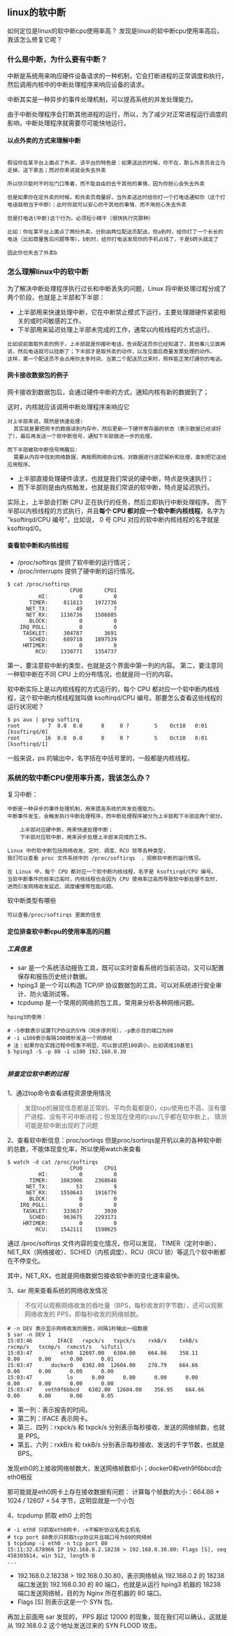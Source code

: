 ## linux的软中断
如何定位是linux的软中断cpu使用率高？
发现是linux的软中断cpu使用率高后，我该怎么修复它呢？

### 什么是中断，为什么要有中断？
中断是系统用来响应硬件设备请求的一种机制，它会打断进程的正常调度和执行，然后调用内核中的中断处理程序来响应设备的请求。

中断其实是一种异步的事件处理机制，可以提高系统的并发处理能力。

由于中断处理程序会打断其他进程的运行，所以，为了减少对正常进程运行调度的影响，中断处理程序就需要尽可能快地运行。

#### 以点外卖的方式来理解中断
```text

假设你在某平台上面点了外卖，该平台的特色是：如果送达的时候，你不在，那么外卖员会立马走掉，送下家去；而对你来说就会失去外卖

所以你只能时不时在门口等着，而不能自由的去干其他的事情，因为你担心会失去外卖

但是如果你在定外卖的时候，和外卖员商量好，当外卖送达时给你打一个打电话通知你（这个打电话就相当于中断）；此时你就可以安心的干其他的事情，而不用担心失去外卖

但是打电话(中断)这个行为，必须短小精干（很快执行完那种）

比如：你在某平台上面点了两份外卖，分别由两位配送员配送，但a到时，给你打了一个长长的电话（比如商量售后问题等等），b到时，给你打电话发现你的手机占线了，于是b转头就走了

因此你也失去了外卖b
```

### 怎么理解linux中的软中断

为了解决中断处理程序执行过长和中断丢失的问题，Linux 将中断处理过程分成了两个阶段，也就是上半部和下半部：

- 上半部用来快速处理中断，它在中断禁止模式下运行，主要处理跟硬件紧密相关的或时间敏感的工作。
- 下半部用来延迟处理上半部未完成的工作，通常以内核线程的方式运行。

```text
比如说前面取外卖的例子，上半部就是你接听电话，告诉配送员你已经知道了，其他事儿见面再说，然后电话就可以挂断了；下半部才是取外卖的动作，以及见面后商量发票处理的动作。
这样，第一个配送员不会占用你太多时间，当第二个配送员过来时，照样能正常打通你的电话。
```

#### 网卡接收数据包的例子
网卡接收到数据包后，会通过硬件中断的方式，通知内核有新的数据到了；

这时，内核就应该调用中断处理程序来响应它

```text
对上半部来说，既然是快速处理: 
  其实就是要把网卡的数据读到内存中，然后更新一下硬件寄存器的状态（表示数据已经读好了），最后再发送一个软中断信号，通知下半部做进一步的处理。

而下半部被软中断信号唤醒后:
  需要从内存中找到网络数据，再按照网络协议栈，对数据进行逐层解析和处理，直到把它送给应用程序。
```
- 上半部直接处理硬件请求，也就是我们常说的硬中断，特点是快速执行；
- 而下半部则是由内核触发，也就是我们常说的软中断，特点是延迟执行。

实际上，上半部会打断 CPU 正在执行的任务，然后立即执行中断处理程序。
而下半部以内核线程的方式执行，并且**每个 CPU 都对应一个软中断内核线程**，名字为 “ksoftirqd/CPU 编号”，比如说， 0 号 CPU 对应的软中断内核线程的名字就是 ksoftirqd/0。

#### 查看软中断和内核线程
 - /proc/softirqs 提供了软中断的运行情况；
 - /proc/interrupts 提供了硬中断的运行情况。
```text
$ cat /proc/softirqs
                    CPU0       CPU1
          HI:          0          0
       TIMER:     811613    1972736
      NET_TX:         49          7
      NET_RX:    1136736    1506885
       BLOCK:          0          0
    IRQ_POLL:          0          0
     TASKLET:     304787       3691
       SCHED:     689718    1897539
     HRTIMER:          0          0
         RCU:    1330771    1354737

```
第一，要注意软中断的类型，也就是这个界面中第一列的内容。
第二，要注意同一种软中断在不同 CPU 上的分布情况，也就是同一行的内容。

软中断实际上是以内核线程的方式运行的，每个 CPU 都对应一个软中断内核线程，这个软中断内核线程就叫做  ksoftirqd/CPU 编号。那要怎么查看这些线程的运行状况呢？
```text
$ ps aux | grep softirq
root         7  0.0  0.0      0     0 ?        S    Oct10   0:01 [ksoftirqd/0]
root        16  0.0  0.0      0     0 ?        S    Oct10   0:01 [ksoftirqd/1]

```
一般来说，ps  的输出中，名字括在中括号里的，一般都是内核线程。

### 系统的软中断CPU使用率升高，我该怎么办？

复习中断：
```text
中断是一种异步的事件处理机制，用来提高系统的并发处理能力。
中断事件发生，会触发执行中断处理程序，而中断处理程序被分为上半部和下半部这两个部分。

    上半部对应硬中断，用来快速处理中断；
    下半部对应软中断，用来异步处理上半部未完成的工作。

Linux 中的软中断包括网络收发、定时、调度、RCU 锁等各种类型，
我们可以查看 proc 文件系统中的 /proc/softirqs  ，观察软中断的运行情况。

在 Linux 中，每个 CPU 都对应一个软中断内核线程，名字是 ksoftirqd/CPU 编号。
当软中断事件的频率过高时，内核线程也会因为 CPU 使用率过高而导致软中断处理不及时，
进而引发网络收发延迟、调度缓慢等性能问题。
```

软中断类型有哪些
```text
可以查看/proc/softirqs 里面的信息
```

#### 定位排查软中断cpu的使用率高的问题

##### 工具信息
- sar 是一个系统活动报告工具，既可以实时查看系统的当前活动，又可以配置保存和报告历史统计数据。
- hping3 是一个可以构造 TCP/IP 协议数据包的工具，可以对系统进行安全审计、防火墙测试等。
- tcpdump 是一个常用的网络抓包工具，常用来分析各种网络问题。

```text
hping3的使用：

# -S参数表示设置TCP协议的SYN（同步序列号），-p表示目的端口为80
# -i u100表示每隔100微秒发送一个网络帧
# 注：如果你在实践过程中现象不明显，可以尝试把100调小，比如调成10甚至1
$ hping3 -S -p 80 -i u100 192.168.0.30


```

##### 排查定位软中断的过程
1、通过top命令查看进程资源使用情况
> 发现top的展现信息都是正常的、平均负载都是0，cpu使用也不高、没有僵尸进程、没有不可中断进程；但发现在使用的cpu几乎都在软中断上，
猜测可能是软中断出现的了问题

2、查看软中断信息：proc/sortirqs
但是proc/sortirqs是开机以来的各种软中断的总数，不能体现变化率，所以使用watch来查看
```text
$ watch -d cat /proc/softirqs
                    CPU0       CPU1
          HI:          0          0
       TIMER:    1083906    2368646
      NET_TX:         53          9
      NET_RX:    1550643    1916776
       BLOCK:          0          0
    IRQ_POLL:          0          0
     TASKLET:     333637       3930
       SCHED:     963675    2293171
     HRTIMER:          0          0
         RCU:    1542111    1590625

```
通过 /proc/softirqs 文件内容的变化情况，你可以发现， TIMER（定时中断）、NET_RX（网络接收）、SCHED（内核调度）、RCU（RCU 锁）等这几个软中断都在不停变化。

其中，NET_RX，也就是网络数据包接收软中断的变化速率最快。

3、sar 用来查看系统的网络收发情况
> 不仅可以观察网络收发的吞吐量（BPS，每秒收发的字节数），还可以观察网络收发的 PPS，即每秒收发的网络帧数。
```text
# -n DEV 表示显示网络收发的报告，间隔1秒输出一组数据
$ sar -n DEV 1
15:03:46        IFACE   rxpck/s   txpck/s    rxkB/s    txkB/s   rxcmp/s   txcmp/s  rxmcst/s   %ifutil
15:03:47         eth0  12607.00   6304.00    664.86    358.11      0.00      0.00      0.00      0.01
15:03:47      docker0   6302.00  12604.00    270.79    664.66      0.00      0.00      0.00      0.00
15:03:47           lo      0.00      0.00      0.00      0.00      0.00      0.00      0.00      0.00
15:03:47    veth9f6bbcd   6302.00  12604.00    356.95    664.66      0.00      0.00      0.00      0.05

```
 - 第一列：表示报告的时间。
 - 第二列：IFACE 表示网卡。
 - 第三、四列：rxpck/s 和 txpck/s 分别表示每秒接收、发送的网络帧数，也就是  PPS。
 - 第五、六列：rxkB/s 和 txkB/s 分别表示每秒接收、发送的千字节数，也就是  BPS。

发现eth0的上接收网络帧数大，发送网络帧数却小；docker0和veth9f6bbcd合eth0相反

那可能就是eth0网卡上存在接收数据有问题： 计算每个帧数的大小：664.86 * 1024 / 12607 = 54 字节，这明显就是一个小包

4、tcpdump 抓取 eth0 上的包
```text
# -i eth0 只抓取eth0网卡，-n不解析协议名和主机名
# tcp port 80表示只抓取tcp协议并且端口号为80的网络帧
$ tcpdump -i eth0 -n tcp port 80
15:11:32.678966 IP 192.168.0.2.18238 > 192.168.0.30.80: Flags [S], seq 458303614, win 512, length 0
...
```
 - 192.168.0.2.18238 > 192.168.0.30.80，表示网络帧从 192.168.0.2 的 18238 端口发送到 192.168.0.30 的 80 端口，也就是从运行 hping3 机器的 18238 端口发送网络帧，目的为 Nginx 所在机器的 80 端口。
 - Flags [S] 则表示这是一个 SYN 包。

再加上前面用 sar 发现的， PPS 超过 12000 的现象，现在我们可以确认，这就是从 192.168.0.2 这个地址发送过来的 SYN FLOOD 攻击。